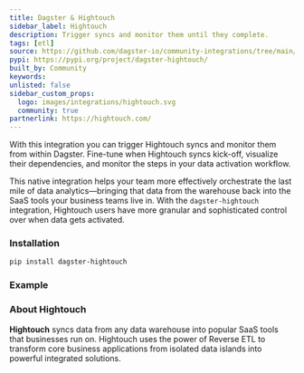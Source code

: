 ```yaml
---
title: Dagster & Hightouch
sidebar_label: Hightouch
description: Trigger syncs and monitor them until they complete.
tags: [etl]
source: https://github.com/dagster-io/community-integrations/tree/main/libraries/dagster-hightouch
pypi: https://pypi.org/project/dagster-hightouch/
built_by: Community
keywords:
unlisted: false
sidebar_custom_props:
  logo: images/integrations/hightouch.svg
  community: true
partnerlink: https://hightouch.com/
---
```


With this integration you can trigger Hightouch syncs and monitor them from within Dagster. Fine-tune when Hightouch syncs kick-off, visualize their dependencies, and monitor the steps in your data activation workflow.

This native integration helps your team more effectively orchestrate the last mile of data analytics—bringing that data from the warehouse back into the SaaS tools your business teams live in. With the `dagster-hightouch` integration, Hightouch users have more granular and sophisticated control over when data gets activated.

### Installation

```bash
pip install dagster-hightouch
```

### Example

<CodeExample path="docs_snippets/docs_snippets/integrations/hightouch.py" language="python" />

### About Hightouch

**Hightouch** syncs data from any data warehouse into popular SaaS tools that businesses run on. Hightouch uses the power of Reverse ETL to transform core business applications from isolated data islands into powerful integrated solutions.
